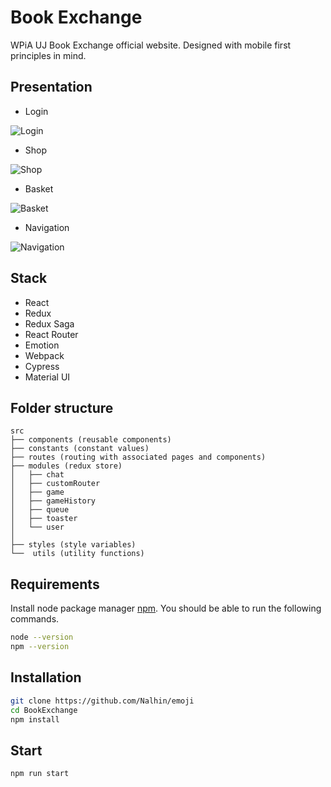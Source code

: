 # Book Exchange
WPiA UJ Book Exchange official website.
Designed with mobile first principles in mind.

## Presentation

- Login

![Login](showcase/Login.JPG)

- Shop

![Shop](showcase/Shop.JPG)

- Basket

![Basket](showcase//Basket.JPG)

- Navigation

![Navigation](showcase/Navigation.JPG)


## Stack

- React
- Redux
- Redux Saga
- React Router
- Emotion
- Webpack
- Cypress
- Material UI

## Folder structure

```
src
├── components (reusable components)
├── constants (constant values)
├── routes (routing with associated pages and components)
├── modules (redux store)
│   ├── chat
│   ├── customRouter
│   ├── game
│   ├── gameHistory
│   ├── queue
│   ├── toaster
│   └── user
│
├── styles (style variables)
└──  utils (utility functions)
```

## Requirements

Install node package manager [npm](https://www.npmjs.com/).
You should be able to run the following commands.

```bash
node --version
npm --version
```

## Installation

```bash
git clone https://github.com/Nalhin/emoji
cd BookExchange
npm install
```

##  Start

```bash
npm run start
```
